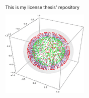 This is my license thesis' repository
<p align="left">
<img src="./figures/swap_evolv_traces.gif" width="250" height="250" />
</p>
